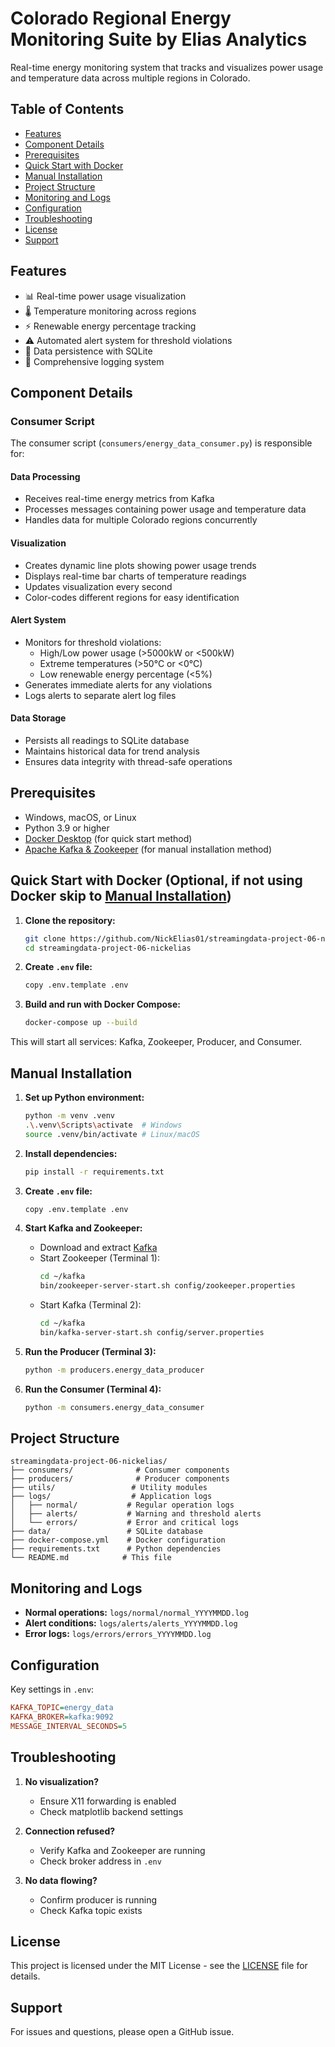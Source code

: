 # Colorado Regional Energy Monitoring Suite by Elias Analytics

Real-time energy monitoring system that tracks and visualizes power usage and temperature data across multiple regions in Colorado.


## Table of Contents
- [Features](#features)
- [Component Details](#component-details)
- [Prerequisites](#prerequisites)
- [Quick Start with Docker](#quick-start-with-docker-recommended)
- [Manual Installation](#manual-installation)
- [Project Structure](#project-structure)
- [Monitoring and Logs](#monitoring-and-logs)
- [Configuration](#configuration)
- [Troubleshooting](#troubleshooting)
- [License](#license)
- [Support](#support)



## Features

- 📊 Real-time power usage visualization
- 🌡️ Temperature monitoring across regions
- ⚡ Renewable energy percentage tracking
- ⚠️ Automated alert system for threshold violations
- 💾 Data persistence with SQLite
- 📝 Comprehensive logging system

## Component Details

### Consumer Script
The consumer script (`consumers/energy_data_consumer.py`) is responsible for:

#### Data Processing
- Receives real-time energy metrics from Kafka
- Processes messages containing power usage and temperature data
- Handles data for multiple Colorado regions concurrently

#### Visualization
- Creates dynamic line plots showing power usage trends
- Displays real-time bar charts of temperature readings
- Updates visualization every second
- Color-codes different regions for easy identification

#### Alert System
- Monitors for threshold violations:
  - High/Low power usage (>5000kW or <500kW)
  - Extreme temperatures (>50°C or <0°C)
  - Low renewable energy percentage (<5%)
- Generates immediate alerts for any violations
- Logs alerts to separate alert log files

#### Data Storage
- Persists all readings to SQLite database
- Maintains historical data for trend analysis
- Ensures data integrity with thread-safe operations

## Prerequisites

- Windows, macOS, or Linux
- Python 3.9 or higher
- [Docker Desktop](https://www.docker.com/products/docker-desktop/) (for quick start method)
- [Apache Kafka & Zookeeper](https://kafka.apache.org/quickstart) (for manual installation method)

## Quick Start with Docker (Optional, if not using Docker skip to [Manual Installation](#manual-installation))

1. **Clone the repository:**
   ```bash
   git clone https://github.com/NickElias01/streamingdata-project-06-nickelias.git
   cd streamingdata-project-06-nickelias
   ```

2. **Create `.env` file:**
   ```bash
   copy .env.template .env
   ```

3. **Build and run with Docker Compose:**
   ```bash
   docker-compose up --build
   ```

This will start all services: Kafka, Zookeeper, Producer, and Consumer.

## Manual Installation

1. **Set up Python environment:**
   ```bash
   python -m venv .venv
   .\.venv\Scripts\activate  # Windows
   source .venv/bin/activate # Linux/macOS
   ```

2. **Install dependencies:**
   ```bash
   pip install -r requirements.txt
   ```

3. **Create `.env` file:**
   ```bash
   copy .env.template .env
   ```

4. **Start Kafka and Zookeeper:**
   - Download and extract [Kafka](https://kafka.apache.org/downloads)
   - Start Zookeeper (Terminal 1):
     ```bash
     cd ~/kafka
     bin/zookeeper-server-start.sh config/zookeeper.properties
     ```
   - Start Kafka (Terminal 2):
     ```bash
     cd ~/kafka
     bin/kafka-server-start.sh config/server.properties
     ```

5. **Run the Producer (Terminal 3):**
   ```bash
   python -m producers.energy_data_producer
   ```

6. **Run the Consumer (Terminal 4):**
   ```bash
   python -m consumers.energy_data_consumer
   ```

## Project Structure

```
streamingdata-project-06-nickelias/
├── consumers/              # Consumer components
├── producers/              # Producer components
├── utils/                 # Utility modules
├── logs/                  # Application logs
│   ├── normal/           # Regular operation logs
│   ├── alerts/           # Warning and threshold alerts
│   └── errors/           # Error and critical logs
├── data/                 # SQLite database
├── docker-compose.yml    # Docker configuration
├── requirements.txt      # Python dependencies
└── README.md            # This file
```

## Monitoring and Logs

- **Normal operations:** `logs/normal/normal_YYYYMMDD.log`
- **Alert conditions:** `logs/alerts/alerts_YYYYMMDD.log`
- **Error logs:** `logs/errors/errors_YYYYMMDD.log`

## Configuration

Key settings in `.env`:
```ini
KAFKA_TOPIC=energy_data
KAFKA_BROKER=kafka:9092
MESSAGE_INTERVAL_SECONDS=5
```

## Troubleshooting

1. **No visualization?**
   - Ensure X11 forwarding is enabled
   - Check matplotlib backend settings

2. **Connection refused?**
   - Verify Kafka and Zookeeper are running
   - Check broker address in `.env`

3. **No data flowing?**
   - Confirm producer is running
   - Check Kafka topic exists

## License

This project is licensed under the MIT License - see the [LICENSE](LICENSE) file for details.

## Support

For issues and questions, please open a GitHub issue.